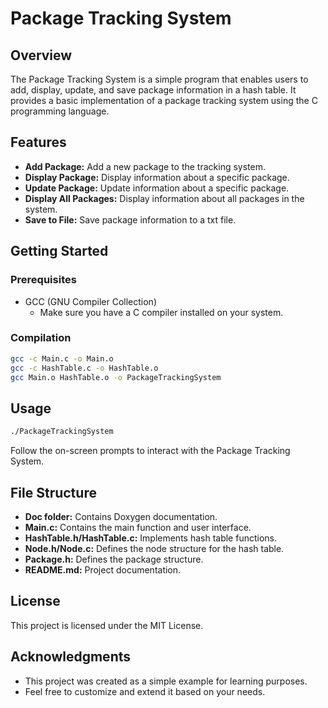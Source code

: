 # Package Tracking System

## Overview

The Package Tracking System is a simple program that enables users to add, display, update, and save package information in a hash table. It provides a basic implementation of a package tracking system using the C programming language.

## Features

- **Add Package:** Add a new package to the tracking system.
- **Display Package:** Display information about a specific package.
- **Update Package:** Update information about a specific package.
- **Display All Packages:** Display information about all packages in the system.
- **Save to File:** Save package information to a txt file.

## Getting Started

### Prerequisites

- GCC (GNU Compiler Collection)
  - Make sure you have a C compiler installed on your system.

### Compilation

```bash
gcc -c Main.c -o Main.o
gcc -c HashTable.c -o HashTable.o
gcc Main.o HashTable.o -o PackageTrackingSystem
```

## Usage

```bash
./PackageTrackingSystem
```

Follow the on-screen prompts to interact with the Package Tracking System.

## File Structure
- **Doc folder:** Contains Doxygen documentation.
- **Main.c:** Contains the main function and user interface.
- **HashTable.h/HashTable.c:** Implements hash table functions.
- **Node.h/Node.c:** Defines the node structure for the hash table.
- **Package.h:** Defines the package structure.
- **README.md:** Project documentation.

## License

This project is licensed under the MIT License.

## Acknowledgments

- This project was created as a simple example for learning purposes.
- Feel free to customize and extend it based on your needs.
